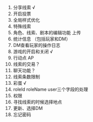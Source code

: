 1. 分享线索 √
2. 开启投票
3. 全局样式优化
4. 特殊线索
5. 角色、线索、剧本的编辑功能 上传
6. 统计信息 （包括玩家和DM）
7. DM查看玩家的操作日志
8. 游戏的开启和关闭 √
9. 行动点 AP
10. 线索的交易？ 
11. 聊天功能？
12. 线索条数限制
13. 彩蛋 √
14. roleId roleName user三个字段的处理 
15. 权限
16. 寻找线索的时候选择地点
17. 更新、选择DM
18. 忘记密码
